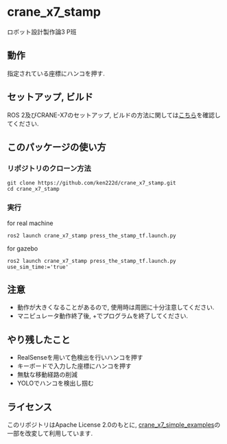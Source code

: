 # crane_x7_stamp
ロボット設計製作論3 P班

## 動作
指定されている座標にハンコを押す. 

## セットアップ, ビルド

ROS 2及びCRANE-X7のセットアップ, ビルドの方法に関しては[こちら](https://github.com/cit22ros2/crane_x7_simple_examples)を確認してください.

## このパッケージの使い方

### リポジトリのクローン方法

```
git clone https://github.com/ken222d/crane_x7_stamp.git
cd crane_x7_stamp
```

### 実行

for real machine
```
ros2 launch crane_x7_stamp press_the_stamp_tf.launch.py
```

for gazebo
```
ros2 launch crane_x7_stamp press_the_stamp_tf.launch.py use_sim_time:='true'
```

## 注意
- 動作が大きくなることがあるので, 使用時は周囲に十分注意してください.
- マニピュレータ動作終了後, <ctrl>+<C>でプログラムを終了してください.

## やり残したこと
- RealSenseを用いて色検出を行いハンコを押す
- キーボードで入力した座標にハンコを押す
- 無駄な移動経路の削減
- YOLOでハンコを検出し掴む

## ライセンス
このリポジトリはApache License 2.0のもとに, [crane_x7_simple_examples](https://github.com/cit22ros2/crane_x7_simple_examples)の一部を改変して利用しています.
